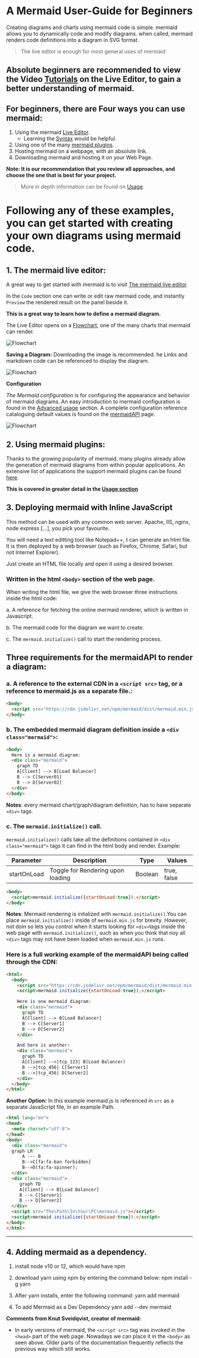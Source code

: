 # A Mermaid User-Guide for Beginners

Creating diagrams and charts using mermaid code is simple.
mermaid allows you to dynamically code and modify diagrams.
when called, mermaid renders code definitions into a diagram in SVG format.

>The live editor is enough for most general uses of mermaid
## Absolute beginners are recommended to view the Video [Tutorials](./Tutorials.md) on the Live Editor, to gain a better understanding of mermaid.


## For beginners, there are Four ways you can use mermaid:
1. Using the mermaid [Live Editor](https://mermaid-js.github.io/mermaid-live-editor/).
    - Learning the [Syntax](./n00b-syntaxReference) would be helpful.
2. Using one of the many [mermaid plugins](./integrations.md).
3. Hosting mermaid on a webpage, with an absolute link.
4. Downloading mermaid and hosting it on your Web Page.

**Note: It is our recommendation that you review all approaches, and choose the one that is best for your project.**

>More in depth information can be found on [Usage](./usage.md).

# Following any of these examples, you can get started with creating your own diagrams using mermaid code.

## 1. The mermaid live editor:

 A great way to get started with mermaid is to visit [The mermaid live editor](https://mermaidjs.github.io/mermaid-live-editor).

In the `Code` section one can write or edit raw mermaid code, and instantly `Preview` the rendered result on the panel beside it.

**This is a great way to learn how to define a mermaid diagram.**

The Live Editor opens on a [Flowchart](./flowchart.md), one of the many charts that mermaid can render. 

![Flowchart](./img/DiagramDefinition.png)

**Saving a Diagram:**
Downloading the image is recommended. he Links and markdown code can be referenced to display the diagram.

![Flowchart](./img/Live-Editor-Choices.png)

**Configuration**

*The Mermaid configuration* is for configuring the appearance and behavior of mermaid diagrams. An easy introduction to mermaid configuration is found in the [Advanced usage](./n00b-advanced.md) section. A complete configuration reference cataloguing default values is found on the [mermaidAPI](Setup.md) page.

![Flowchart](./img/Configuration.png)


## 2. Using mermaid plugins:

Thanks to the growing popularity of mermaid, many plugins already allow the generation of mermaid diagrams from within popular applications. An extensive list of applications the support mermaid plugins can be found [here](./integrations.md).

**This is covered in greater detail in the [Usage section](usage.md)**

## 3. Deploying mermaid with Inline JavaScript

This method can be used with any common web server. Apache, IIS, nginx, node express [...], you pick your favourite.

You will need a text editting tool like Notepad++, t can generate an html file. It is then deployed by a web browser (such as Firefox, Chrome, Safari, but not Internet Explorer).

Just create an HTML file locally and open it using a desired browser.

###  Written in the html `<body>` section of the web page.

When writing the html file, we give the web browser three instructions inside the html code:

a. A reference for fetching the online mermaid renderer, which is written in Javascript.

b. The mermaid code for the diagram we want to create.

c. The `mermaid.initialize()` call to start the rendering process.


## Three requirements for the mermaidAPI to render a diagram:

### a. A reference to the external CDN in a `<script src>` tag, or a reference to mermaid.js as a separate file.:

```html
<body>
  <script src="https://cdn.jsdelivr.net/npm/mermaid/dist/mermaid.min.js"></script>
</body>
```

### b. The embedded mermaid diagram definition inside a `<div class="mermaid">`:

```html
<body>
  Here is a mermaid diagram:
  <div class="mermaid">
    graph TD
    A[Client] --> B[Load Balancer]
    B --> C[Server01]
    B --> D[Server02]
  </div>
</body>
```
**Notes**: every mermaid chart/graph/diagram definition, has to have separate `<div>` tags.

### c. The `mermaid.initialize()` call.

`mermaid.initialize()` calls take all the definitions contained in `<div class="mermaid">` tags it can find in the html body and render. Example:

| Parameter | Description     | Type   | Values                                               |
| --------- | --------------- | ------ | ---------------------------------------------------- |
|startOnLoad| Toggle for Rendering upon loading | Boolean | true, false                       |

```html
<body>
  <script>mermaid.initialize({startOnLoad:true});</script>
</body>
```
**Notes**:
Mermaid rendering is initalized with `mermaid.initialize()`.You can place `mermaid.initialize()` inside of `mermaid.min.js` for brevity. However, not doin so lets you control when it starts looking for `<div>`tags inside the web page with `mermaid.initialize()`, such as when you think that noy all `<div>` tags may not have been loaded when `mermaid.min.js` runs.


### Here is a full working example of the mermaidAPI being called through the CDN:

```html
<html>
  <body>
    <script src="https://cdn.jsdelivr.net/npm/mermaid/dist/mermaid.min.js"></script>
    <script>mermaid.initialize({startOnLoad:true});</script>

    Here is one mermaid diagram:
    <div class="mermaid">
      graph TD
      A[Client] --> B[Load Balancer]
      B --> C[Server1]
      B --> D[Server2]
    </div>

    And here is another:
    <div class="mermaid">
      graph TD
      A[Client] -->|tcp_123| B(Load Balancer)
      B -->|tcp_456| C[Server1]
      B -->|tcp_456| D[Server2]
    </div>
  </body>
</html>
```
**Another Option:**
In this example mermaid.js is referenced in `src` as a separate JavaScript file, in an example Path. 
```html
<html lang="en">
<head>
  <meta charset="utf-8">
</head>
<body>
  <div class="mermaid">
  graph LR
      A --- B
      B-->C[fa:fa-ban forbidden]
      B-->D(fa:fa-spinner);
  </div>
  <div class="mermaid">
     graph TD
     A[Client] --> B[Load Balancer]
     B --> C[Server1]
     B --> D[Server2]
  </div>
  <script src="The\Path\In\Your\PC\mermaid.js"></script>
  <script>mermaid.initialize({startOnLoad:true});</script>
</body>
</html>
```


---
## 4. Adding mermaid as a dependency.

1. install node v10 or 12, which would have npm

2. download yarn using npm by entering the command below:
    npm install -g yarn

3. After yarn installs, enter the following command:
    yarn add mermaid
    
4. To add Mermaid as a Dev Dependency
    yarn add --dev mermaid
    


**Comments from Knut Sveidqvist, creator of mermaid:**
- In early versions of mermaid, the `<script src>` tag was invoked in the `<head>` part of the web page. Nowadays we can place it in the `<body>` as seen above. Older parts of the documentation frequently reflects the previous way which still works.
